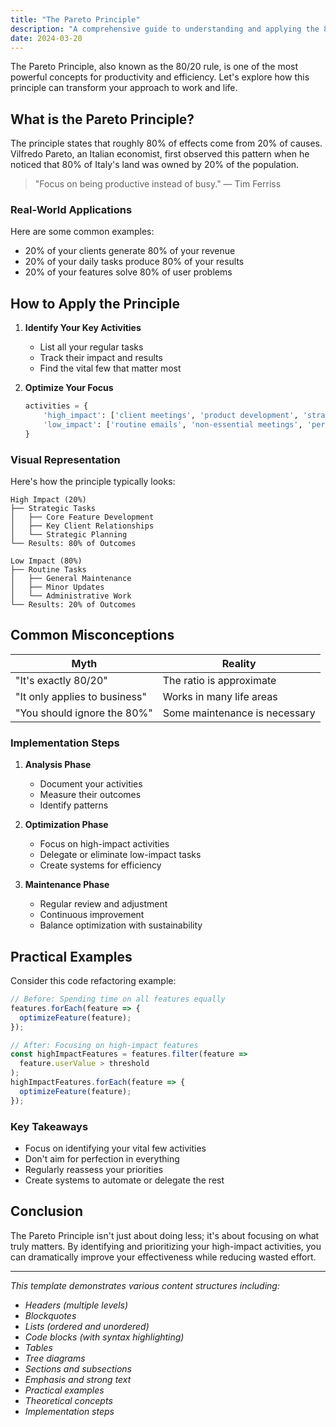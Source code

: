 ```yaml
---
title: "The Pareto Principle"
description: "A comprehensive guide to understanding and applying the 80/20 rule in your work and life, with practical examples and implementation strategies."
date: 2024-03-20
---
```


The Pareto Principle, also known as the 80/20 rule, is one of the most powerful concepts for productivity and efficiency. Let's explore how this principle can transform your approach to work and life.

## What is the Pareto Principle?

The principle states that roughly 80% of effects come from 20% of causes. Vilfredo Pareto, an Italian economist, first observed this pattern when he noticed that 80% of Italy's land was owned by 20% of the population.

> "Focus on being productive instead of busy." 
> — Tim Ferriss

### Real-World Applications

Here are some common examples:
- 20% of your clients generate 80% of your revenue
- 20% of your daily tasks produce 80% of your results
- 20% of your features solve 80% of user problems

## How to Apply the Principle

1. **Identify Your Key Activities**
   - List all your regular tasks
   - Track their impact and results
   - Find the vital few that matter most

2. **Optimize Your Focus**
   ```python
   activities = {
       'high_impact': ['client meetings', 'product development', 'strategic planning'],
       'low_impact': ['routine emails', 'non-essential meetings', 'perfectionist tweaks']
   }
   ```

### Visual Representation

Here's how the principle typically looks:

```
High Impact (20%)
├── Strategic Tasks
│   ├── Core Feature Development
│   ├── Key Client Relationships
│   └── Strategic Planning
└── Results: 80% of Outcomes

Low Impact (80%)
├── Routine Tasks
│   ├── General Maintenance
│   ├── Minor Updates
│   └── Administrative Work
└── Results: 20% of Outcomes
```

## Common Misconceptions

| Myth | Reality |
|------|---------|
| "It's exactly 80/20" | The ratio is approximate |
| "It only applies to business" | Works in many life areas |
| "You should ignore the 80%" | Some maintenance is necessary |

### Implementation Steps

1. **Analysis Phase**
   - Document your activities
   - Measure their outcomes
   - Identify patterns

2. **Optimization Phase**
   - Focus on high-impact activities
   - Delegate or eliminate low-impact tasks
   - Create systems for efficiency

3. **Maintenance Phase**
   - Regular review and adjustment
   - Continuous improvement
   - Balance optimization with sustainability

## Practical Examples

Consider this code refactoring example:

```typescript
// Before: Spending time on all features equally
features.forEach(feature => {
  optimizeFeature(feature);
});

// After: Focusing on high-impact features
const highImpactFeatures = features.filter(feature => 
  feature.userValue > threshold
);
highImpactFeatures.forEach(feature => {
  optimizeFeature(feature);
});
```

### Key Takeaways

- Focus on identifying your vital few activities
- Don't aim for perfection in everything
- Regularly reassess your priorities
- Create systems to automate or delegate the rest

## Conclusion

The Pareto Principle isn't just about doing less; it's about focusing on what truly matters. By identifying and prioritizing your high-impact activities, you can dramatically improve your effectiveness while reducing wasted effort.

---

*This template demonstrates various content structures including:*
- *Headers (multiple levels)*
- *Blockquotes*
- *Lists (ordered and unordered)*
- *Code blocks (with syntax highlighting)*
- *Tables*
- *Tree diagrams*
- *Sections and subsections*
- *Emphasis and strong text*
- *Practical examples*
- *Theoretical concepts*
- *Implementation steps* 